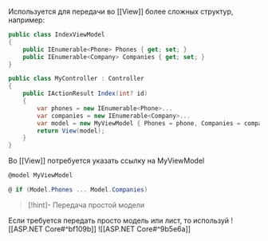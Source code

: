 Используется для передачи во [[View]] более сложных структур, например:

```csharp
public class IndexViewModel
{
    public IEnumerable<Phone> Phones { get; set; }
    public IEnumerable<Company> Companies { get; set; }
}
```

```csharp
public class MyController : Controller
{
	public IActionResult Index(int? id)
	{
		var phones = new IEnumerable<Phone>...
		var companies = new IEnumerable<Company>...
		var model = new MyViewModel { Phones = phone, Companies = companies };
		return View(model);
	}
}
```
Во [[View]] потребуется указать ссылку на MyViewModel
```csharp
@model MyViewModel

@ if (Model.Phones ... Model.Companies)
```

>[!hint]- Передача простой модели
>
Если требуется передать просто модель или лист, то используй ![[ASP.NET Core#^bf109b]] ![[ASP.NET Core#^9b5e6a]]
